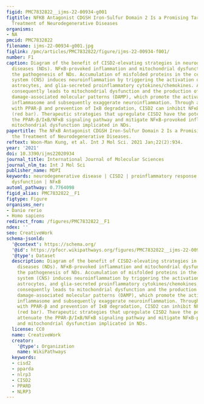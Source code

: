 ```yaml
---
figid: PMC7832822__ijms-22-00934-g001
figtitle: NFKB Antagonist CDGSH Iron-Sulfur Domain 2 Is a Promising Target for the
  Treatment of Neurodegenerative Diseases
organisms:
- NA
pmcid: PMC7832822
filename: ijms-22-00934-g001.jpg
figlink: /pmc/articles/PMC7832822/figure/ijms-22-00934-f001/
number: F1
caption: Diagram of the benefit of CISD2-elevating strategies in neurodegenerative
  diseases (NDs). NFκB-provoked inflammation and mitochondrial dysfunction underlie
  the pathogenesis of NDs. Accumulation of misfolded proteins in the central nervous
  system (CNS) induces neuroinflammation by triggering the activation of microglia,
  astrocytes, and glia-secreted proinflammatory cytokines/chemokines. Advanced neuroinflammation
  consequently leads to mitochondrial dysfunction and the production of mitochondrial
  damage-associated molecular patterns (DAMP), which promote the activation of NLRP3
  inflammasome and subsequently exaggerate neuroinflammation. Through association
  with PPAR-β and prevention of IκB degradation, CISD2 can inhibit NFκB activation
  (red bar). Therapeutic strategies that upregulate CISD2 have the potential to attenuate
  the PPAR-β/IκB/NFκB signaling pathway and mitigate NFκB-provoked inflammation and
  mitochondrial dysfunction implicated in NDs.
papertitle: The NFκB Antagonist CDGSH Iron-Sulfur Domain 2 Is a Promising Target for
  the Treatment of Neurodegenerative Diseases.
reftext: Woon-Man Kung, et al. Int J Mol Sci. 2021 Jan;22(2):934.
year: '2021'
doi: 10.3390/ijms22020934
journal_title: International Journal of Molecular Sciences
journal_nlm_ta: Int J Mol Sci
publisher_name: MDPI
keywords: neurodegenerative disease | CISD2 | proinflammatory response | mitochondrial
  dysfunction | NFκB
automl_pathway: 0.7764098
figid_alias: PMC7832822__F1
figtype: Figure
organisms_ner:
- Danio rerio
- Homo sapiens
redirect_from: /figures/PMC7832822__F1
ndex: ''
seo: CreativeWork
schema-jsonld:
  '@context': https://schema.org/
  '@id': https://pfocr.wikipathways.org/figures/PMC7832822__ijms-22-00934-g001.html
  '@type': Dataset
  description: Diagram of the benefit of CISD2-elevating strategies in neurodegenerative
    diseases (NDs). NFκB-provoked inflammation and mitochondrial dysfunction underlie
    the pathogenesis of NDs. Accumulation of misfolded proteins in the central nervous
    system (CNS) induces neuroinflammation by triggering the activation of microglia,
    astrocytes, and glia-secreted proinflammatory cytokines/chemokines. Advanced neuroinflammation
    consequently leads to mitochondrial dysfunction and the production of mitochondrial
    damage-associated molecular patterns (DAMP), which promote the activation of NLRP3
    inflammasome and subsequently exaggerate neuroinflammation. Through association
    with PPAR-β and prevention of IκB degradation, CISD2 can inhibit NFκB activation
    (red bar). Therapeutic strategies that upregulate CISD2 have the potential to
    attenuate the PPAR-β/IκB/NFκB signaling pathway and mitigate NFκB-provoked inflammation
    and mitochondrial dysfunction implicated in NDs.
  license: CC0
  name: CreativeWork
  creator:
    '@type': Organization
    name: WikiPathways
  keywords:
  - cisd2
  - pparda
  - nlrp3
  - CISD2
  - PPARD
  - NLRP3
---
```

